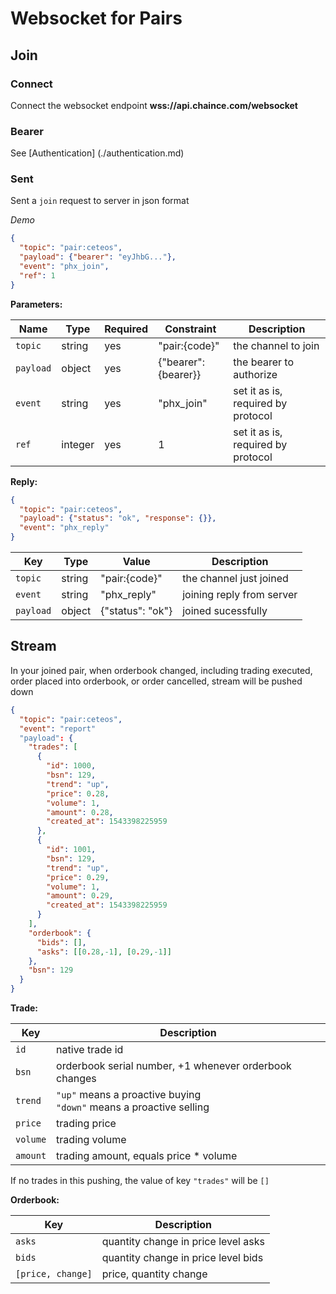 # Websocket for Pairs

## Join

### Connect

Connect the websocket endpoint **wss://api.chaince.com/websocket**

### Bearer
See [Authentication] (./authentication.md)

### Sent
Sent a `join` request to server in json format

*Demo*

```json
{
  "topic": "pair:ceteos",
  "payload": {"bearer": "eyJhbG..."},
  "event": "phx_join",
  "ref": 1
}
```

**Parameters:**

Name | Type | Required | Constraint | Description
------------ | ------------ | ------------ | ------------ | ------------
`topic` | string | yes | "pair:{code}" | the channel to join
`payload` | object | yes | {"bearer": {bearer}} | the bearer to authorize
`event` | string | yes | "phx_join" | set it as is, required by protocol
`ref` | integer | yes | 1 | set it as is, required by protocol

**Reply:**

```json
{
  "topic": "pair:ceteos",
  "payload": {"status": "ok", "response": {}},
  "event": "phx_reply"
}
```

Key | Type | Value | Description
------------ | ------------ | ------------ | ------------
`topic` | string | "pair:{code}" | the channel just joined
`event` | string | "phx_reply" | joining reply from server
`payload` | object | {"status": "ok"} | joined sucessfully

## Stream

In your joined pair, when orderbook changed, including trading executed, order placed into orderbook, or order cancelled, stream will be pushed down

```json
{
  "topic": "pair:ceteos",
  "event": "report"
  "payload": {
    "trades": [
      {
        "id": 1000,
        "bsn": 129,
        "trend": "up",
        "price": 0.28,
        "volume": 1,
        "amount": 0.28,
        "created_at": 1543398225959
      },
      {
        "id": 1001,
        "bsn": 129,
        "trend": "up",
        "price": 0.29,
        "volume": 1,
        "amount": 0.29,
        "created_at": 1543398225959
      }
    ],
    "orderbook": {
      "bids": [],
      "asks": [[0.28,-1], [0.29,-1]]
    },
    "bsn": 129
  }
}
```

**Trade:**

Key | Description
------------ | ------------
`id` | native trade id
`bsn` | orderbook serial number, +1 whenever orderbook changes
`trend` | `"up"` means a proactive buying <br /> `"down"` means a proactive selling
`price` | trading price
`volume` | trading volume
`amount` | trading amount, equals price * volume

If no trades in this pushing, the value of key `"trades"` will be `[]`

**Orderbook:**

Key | Description
------------ | ------------
`asks` | quantity change in price level asks
`bids` | quantity change in price level bids
`[price, change]` | price, quantity change
